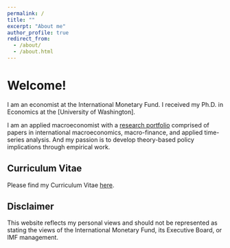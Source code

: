 ```yaml
---
permalink: /
title: ""
excerpt: "About me"
author_profile: true
redirect_from: 
  - /about/
  - /about.html
---
```


Welcome! 
======
I am an economist at the International Monetary Fund. I received my Ph.D. in Economics at the [University of Washington].

I am an applied macroeconomist with a [research portfolio](https://econmonicagr.github.io/research/) comprised of papers in international macroeconomics, macro-finance, and applied time-series analysis. And my passion is to develop theory-based policy implications through empirical work. 


Curriculum Vitae
------
Please find my Curriculum Vitae [here](https://econmonicagr.github.io/files/MonicaGR_CV.pdf).


Disclaimer
------
This website reflects my personal views and should not be represented as stating the views of the International Monetary Fund, its Executive Board, or IMF management.

  

